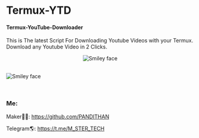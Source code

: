 # Termux-YTD
#### Termux-YouTube-Downloader
This is The latest Script For Downloading Youtube Videos with your Termux. Download any Youtube Video in 2 Clicks.
<p align="center">
  <img alt="Smiley face" src="https://telegra.ph/file/65d44dda712eb0ac6810b.jpg">
</p>
<br>
<img alt="Smiley face" src="https://telegra.ph/file/65d44dda712eb0ac6810b.jpg">
</p>
<br>

### Me:
Maker👨‍💻: https://github.com/PANDITHAN <br>

Telegram🌎: https://t.me/M_STER_TECH <br>

<br>
<br>
